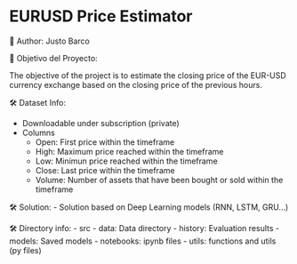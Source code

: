 # EURUSD Price Estimator

📌 Author:  Justo Barco 

🎯 Objetivo del Proyecto:

The objective of the project is to estimate the closing price of the EUR-USD currency exchange based on the closing price of the previous hours.

🛠 Dataset Info:

- Downloadable under subscription (private)
- Columns
    - Open: First price within the timeframe
    - High: Maximum price reached within the timeframe
    - Low: Minimun price reached within the timeframe
    - Close: Last price within the timeframe
    - Volume: Number of assets that have been bought or sold within the timeframe

🛠 Solution:
    - Solution based on Deep Learning models (RNN, LSTM, GRU...)

🛠 Directory info:
    - src 
        - data: Data directory
            - history: Evaluation results
        - models: Saved models
        - notebooks: ipynb files
        - utils: functions and utils (py files)